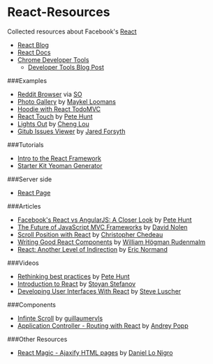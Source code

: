 React-Resources
===============

Collected resources about Facebook's [React](http://facebook.github.io/react/index.html)

* [React Blog](http://facebook.github.io/react/blog/)
* [React Docs](http://facebook.github.io/react/docs/getting-started.html)
* [Chrome Developer Tools](https://chrome.google.com/webstore/detail/react-developer-tools/fmkadmapgofadopljbjfkapdkoienihi)
  * [Developer Tools Blog Post](http://facebook.github.io/react/blog/2014/01/02/react-chrome-developer-tools.html)

###Examples
* [Reddit Browser](http://jsfiddle.net/ssorallen/fEsYt/) via [SO](http://stackoverflow.com/a/20754245/433077)
* [Photo Gallery](http://photos.miekd.com/xoxo2013/) by [Maykel Loomans](http://www.maykelloomans.com/)
* [Hoodie with React TodoMVC](https://github.com/hoodiehq/hoodie-react-todomvc)
* [React Touch](http://petehunt.github.io/react-touch/) by [Pete Hunt](http://www.petehunt.net/)
* [Lights Out](http://chenglou.github.io/react-lights-out/) by [Cheng Lou](https://github.com/chenglou)
* [Gitub Issues Viewer](https://github.com/jaredly/github-issues-viewer) by [Jared Forsyth](https://github.com/jaredly)

###Tutorials

* [Intro to the React Framework](http://net.tutsplus.com/tutorials/javascript-ajax/intro-to-the-react-framework/)
* [Starter Kit Yeoman Generator](https://github.com/facebook/react/issues/681#issuecomment-31080689)

###Server side
* [React Page](https://github.com/facebook/react-page)

###Articles
* [Facebook's React vs AngularJS: A Closer Look](http://www.quora.com/Pete-Hunt/Posts/Facebooks-React-vs-AngularJS-A-Closer-Look) by [Pete Hunt](http://www.petehunt.net/)
* [The Future of JavaScript MVC Frameworks](http://swannodette.github.io/2013/12/17/the-future-of-javascript-mvcs/) by [David Nolen](http://swannodette.github.io/)
* [Scroll Position with React](http://blog.vjeux.com/2013/javascript/scroll-position-with-react.html) by [Christopher Chedeau](http://blog.vjeux.com/)
* [Writing Good React Components](http://blog.whn.se/post/69621609605/writing-good-react-components) by [William Högman Rudenmalm](http://blog.whn.se/)
* [React: Another Level of Indirection](http://www.lispcast.com/react-another-level-of-indirection) by [Eric Normand](https://twitter.com/ericnormand)

###Videos
* [Rethinking best practices](http://www.youtube.com/watch?feature=player_embedded&v=x7cQ3mrcKaY) by [Pete Hunt](http://www.petehunt.net/)
* [Introduction to React](https://www.youtube.com/watch?feature=player_embedded&v=SMMRJif5QW0) by [Stoyan Stefanov](http://www.phpied.com/)
* [Developing User Interfaces With React](https://www.youtube.com/watch?feature=player_embedded&v=1OeXsL5mr4g) by [Steve Luscher](https://github.com/steveluscher)

###Components
* [Infinte Scroll](https://npmjs.org/package/react-infinite-scroll) by [guillaumervls](https://github.com/guillaumervls)
* [Application Controller - Routing with React](https://github.com/andreypopp/react-app-controller) by [Andrey Popp](https://github.com/andreypopp)

###Other Resources
* [React Magic - Ajaxify HTML pages](https://github.com/Daniel15/react-magic) by [Daniel Lo Nigro](https://github.com/Daniel15)

